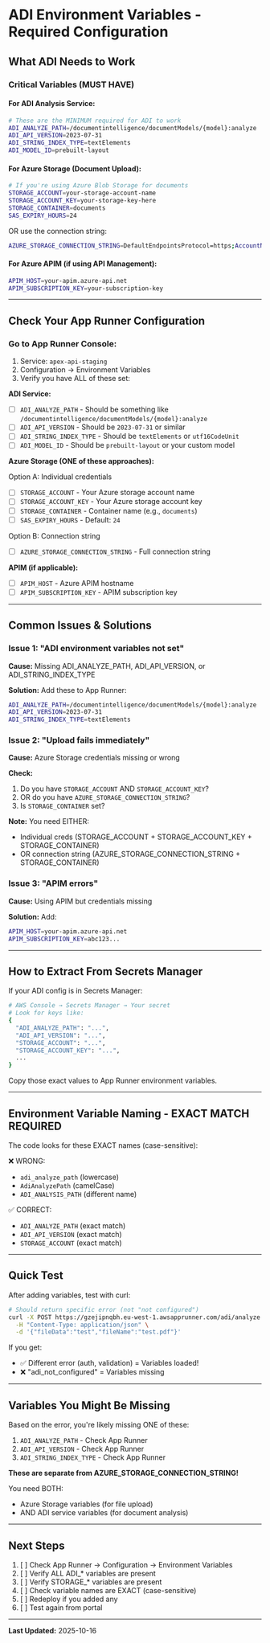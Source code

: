 # ADI Environment Variables - Required Configuration

## What ADI Needs to Work

### Critical Variables (MUST HAVE)

#### For ADI Analysis Service:
```bash
# These are the MINIMUM required for ADI to work
ADI_ANALYZE_PATH=/documentintelligence/documentModels/{model}:analyze
ADI_API_VERSION=2023-07-31
ADI_STRING_INDEX_TYPE=textElements
ADI_MODEL_ID=prebuilt-layout
```

#### For Azure Storage (Document Upload):
```bash
# If you're using Azure Blob Storage for documents
STORAGE_ACCOUNT=your-storage-account-name
STORAGE_ACCOUNT_KEY=your-storage-key-here
STORAGE_CONTAINER=documents
SAS_EXPIRY_HOURS=24
```

OR use the connection string:
```bash
AZURE_STORAGE_CONNECTION_STRING=DefaultEndpointsProtocol=https;AccountName=...;AccountKey=...;EndpointSuffix=core.windows.net
```

#### For Azure APIM (if using API Management):
```bash
APIM_HOST=your-apim.azure-api.net
APIM_SUBSCRIPTION_KEY=your-subscription-key
```

---

## Check Your App Runner Configuration

### Go to App Runner Console:

1. Service: `apex-api-staging`
2. Configuration → Environment Variables
3. Verify you have ALL of these set:

**ADI Service:**
- [ ] `ADI_ANALYZE_PATH` - Should be something like `/documentintelligence/documentModels/{model}:analyze`
- [ ] `ADI_API_VERSION` - Should be `2023-07-31` or similar
- [ ] `ADI_STRING_INDEX_TYPE` - Should be `textElements` or `utf16CodeUnit`
- [ ] `ADI_MODEL_ID` - Should be `prebuilt-layout` or your custom model

**Azure Storage (ONE of these approaches):**

Option A: Individual credentials
- [ ] `STORAGE_ACCOUNT` - Your Azure storage account name
- [ ] `STORAGE_ACCOUNT_KEY` - Your Azure storage account key
- [ ] `STORAGE_CONTAINER` - Container name (e.g., `documents`)
- [ ] `SAS_EXPIRY_HOURS` - Default: `24`

Option B: Connection string
- [ ] `AZURE_STORAGE_CONNECTION_STRING` - Full connection string

**APIM (if applicable):**
- [ ] `APIM_HOST` - Azure APIM hostname
- [ ] `APIM_SUBSCRIPTION_KEY` - APIM subscription key

---

## Common Issues & Solutions

### Issue 1: "ADI environment variables not set"

**Cause:** Missing ADI_ANALYZE_PATH, ADI_API_VERSION, or ADI_STRING_INDEX_TYPE

**Solution:** Add these to App Runner:
```bash
ADI_ANALYZE_PATH=/documentintelligence/documentModels/{model}:analyze
ADI_API_VERSION=2023-07-31
ADI_STRING_INDEX_TYPE=textElements
```

### Issue 2: "Upload fails immediately"

**Cause:** Azure Storage credentials missing or wrong

**Check:**
1. Do you have `STORAGE_ACCOUNT` AND `STORAGE_ACCOUNT_KEY`?
2. OR do you have `AZURE_STORAGE_CONNECTION_STRING`?
3. Is `STORAGE_CONTAINER` set?

**Note:** You need EITHER:
- Individual creds (STORAGE_ACCOUNT + STORAGE_ACCOUNT_KEY + STORAGE_CONTAINER)
- OR connection string (AZURE_STORAGE_CONNECTION_STRING + STORAGE_CONTAINER)

### Issue 3: "APIM errors"

**Cause:** Using APIM but credentials missing

**Solution:** Add:
```bash
APIM_HOST=your-apim.azure-api.net
APIM_SUBSCRIPTION_KEY=abc123...
```

---

## How to Extract From Secrets Manager

If your ADI config is in Secrets Manager:

```bash
# AWS Console → Secrets Manager → Your secret
# Look for keys like:
{
  "ADI_ANALYZE_PATH": "...",
  "ADI_API_VERSION": "...",
  "STORAGE_ACCOUNT": "...",
  "STORAGE_ACCOUNT_KEY": "...",
  ...
}
```

Copy those exact values to App Runner environment variables.

---

## Environment Variable Naming - EXACT MATCH REQUIRED

The code looks for these EXACT names (case-sensitive):

❌ WRONG:
- `adi_analyze_path` (lowercase)
- `AdiAnalyzePath` (camelCase)
- `ADI_ANALYSIS_PATH` (different name)

✅ CORRECT:
- `ADI_ANALYZE_PATH` (exact match)
- `ADI_API_VERSION` (exact match)
- `STORAGE_ACCOUNT` (exact match)

---

## Quick Test

After adding variables, test with curl:

```bash
# Should return specific error (not "not configured")
curl -X POST https://gzejipnqbh.eu-west-1.awsapprunner.com/adi/analyze \
  -H "Content-Type: application/json" \
  -d '{"fileData":"test","fileName":"test.pdf"}'
```

If you get:
- ✅ Different error (auth, validation) = Variables loaded!
- ❌ "adi_not_configured" = Variables missing

---

## Variables You Might Be Missing

Based on the error, you're likely missing ONE of these:

1. `ADI_ANALYZE_PATH` - Check App Runner
2. `ADI_API_VERSION` - Check App Runner
3. `ADI_STRING_INDEX_TYPE` - Check App Runner

**These are separate from AZURE_STORAGE_CONNECTION_STRING!**

You need BOTH:
- Azure Storage variables (for file upload)
- AND ADI service variables (for document analysis)

---

## Next Steps

1. [ ] Check App Runner → Configuration → Environment Variables
2. [ ] Verify ALL ADI_* variables are present
3. [ ] Verify STORAGE_* variables are present
4. [ ] Check variable names are EXACT (case-sensitive)
5. [ ] Redeploy if you added any
6. [ ] Test again from portal

---

**Last Updated:** 2025-10-16

